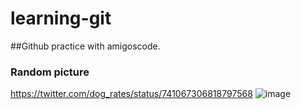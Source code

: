 # learning-git
##Github practice with amigoscode.
### Random picture

https://twitter.com/dog_rates/status/741067306818797568
![image](https://user-images.githubusercontent.com/90991919/176872919-63e81d9c-168e-4c96-9a66-fd84e8b1273d.png)






